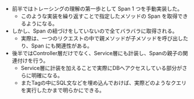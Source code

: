 - 前半ではトレーシングの理解の第一歩として Span 1 つを手動実装した。
    - このような実装を繰り返すことで指定したメソッドの Span を取得できるようになる。
- しかし、Span の紐づけをしていないので全てバラバラに取得される。
    - 実際は、一つのリクエストの中で親メソッドが子メソッドを呼び出したり、Span にも関連性がある。
- 後半ではController層だけでなく、Service層にも計装し、Spanの親子の関連付けを行う。
    - Service層に計装を加えることで実際にDBへアクセスしている部分がさらに明確になる。
    - またTagの中にSQL文などを埋め込んでおけば、実際どのようなクエリを実行したかまで明らかにできる。
